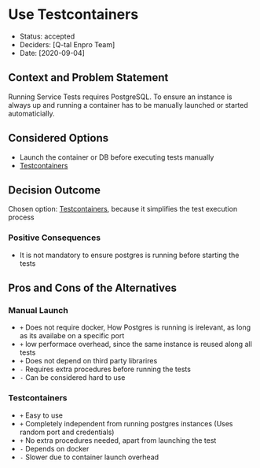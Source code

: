 # Use Testcontainers

* Status: accepted
* Deciders: [Q-tal Enpro Team]
* Date: [2020-09-04] <!-- optional -->

## Context and Problem Statement

Running Service Tests requires PostgreSQL. To ensure an instance is always up and running a container has to be manually launched or started automaticially.

## Considered Options

* Launch the container or DB before executing tests manually
* [Testcontainers](https://www.testcontainers.org/)

## Decision Outcome

Chosen option: [Testcontainers](https://www.testcontainers.org/), because it simplifies the test execution process


### Positive Consequences <!-- optional -->

* It is not mandatory to ensure postgres is running before starting the tests

## Pros and Cons of the Alternatives 

### Manual Launch

- `+` Does not require docker, How Postgres is running is irelevant, as long as its availabe on a specific port
- `+` low performace overhead, since the same instance is reused along all tests
- `+` Does not depend on third party librarires
- `-` Requires extra procedures before running the tests
- `-` Can be considered hard to use


### Testcontainers

- `+` Easy to use
- `+` Completely independent from running postgres instances (Uses random port and credentials)
- `+` No extra procedures needed, apart from launching the test
- `-` Depends on docker
- `-` Slower due to container launch overhead

